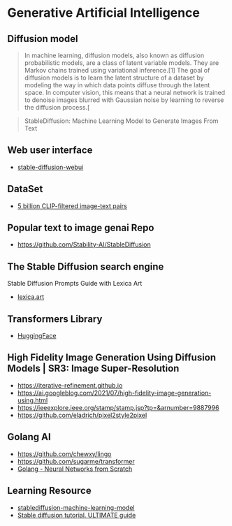 # Generative Artificial Intelligence

## Diffusion model
> In machine learning, diffusion models, also known as diffusion probabilistic models, are a class of latent variable models. They are Markov chains trained using variational inference.[1] The goal of diffusion models is to learn the latent structure of a dataset by modeling the way in which data points diffuse through the latent space. In computer vision, this means that a neural network is trained to denoise images blurred with Gaussian noise by learning to reverse the diffusion process.[

> StableDiffusion: Machine Learning Model to Generate Images From Text

## Web user interface
* [stable-diffusion-webui](https://github.com/AUTOMATIC1111/stable-diffusion-webui)

## DataSet
* [5 billion CLIP-filtered image-text pairs](https://laion.ai/blog/laion-5b)

## Popular text to image genai Repo
* https://github.com/Stability-AI/StableDiffusion

## The Stable Diffusion search engine
Stable Diffusion Prompts Guide with Lexica Art
* [lexica.art](https://lexica.art)

## Transformers Library
* [HuggingFace](https://huggingface.co)

## High Fidelity Image Generation Using Diffusion Models | SR3: Image Super-Resolution
* https://iterative-refinement.github.io
* https://ai.googleblog.com/2021/07/high-fidelity-image-generation-using.html
* https://ieeexplore.ieee.org/stamp/stamp.jsp?tp=&arnumber=9887996
* https://github.com/eladrich/pixel2style2pixel

## Golang AI
* https://github.com/chewxy/lingo
* https://github.com/sugarme/transformer
* [Golang - Neural Networks from Scratch](https://www.youtube.com/playlist?list=PLpxjmWvw6euoug1Bpgq75v_Y2iar_FGp8)


## Learning Resource
* [stablediffusion-machine-learning-model](https://medium.com/axinc-ai/stablediffusion-machine-learning-model-to-generate-images-from-text-22034d9b44b7)
* [Stable diffusion tutorial. ULTIMATE guide](https://www.youtube.com/watch?v=DHaL56P6f5M)
